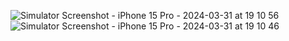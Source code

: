 ![Simulator Screenshot - iPhone 15 Pro - 2024-03-31 at 19 10 56](https://github.com/loginforvijay1/TaskManager/assets/97236459/7d1d0c68-abb0-4190-afe3-f2655d8556ec)
![Simulator Screenshot - iPhone 15 Pro - 2024-03-31 at 19 10 46](https://github.com/loginforvijay1/TaskManager/assets/97236459/892ba893-ee18-4a93-9de5-6f7e8e2c37db)
